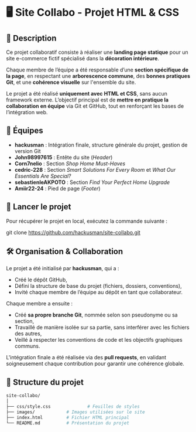 # 🖥️ Site Collabo - Projet HTML & CSS

## 📝 Description

Ce projet collaboratif consiste à réaliser une **landing page statique** pour un site e-commerce fictif spécialisé dans la **décoration intérieure**.

Chaque membre de l’équipe a été responsable d’une **section spécifique de la page**, en respectant une **arborescence commune**, des **bonnes pratiques Git**, et une **cohérence visuelle** sur l'ensemble du site.

Le projet a été réalisé **uniquement avec HTML et CSS**, sans aucun framework externe. L’objectif principal est de **mettre en pratique la collaboration en équipe** via Git et GitHub, tout en renforçant les bases de l’intégration web.


## 👥 Équipes

* **hackusman** : Intégration finale, structure générale du projet, gestion de version Git
* **John98997615** : Entête du site (*Header*)
* **Corn7nelio** : Section *Shop Home Must-Haves*
* **cedric-228** : Section *Smart Solutions For Every Room* et *What Our Essentials Are Special?*
* **sebastienleAKPOTO** : Section *Find Your Perfect Home Upgrade*
* **Amiir22-24** : Pied de page (*Footer*)


## 🚀 Lancer le projet

Pour récupérer le projet en local, exécutez la commande suivante :


git clone https://github.com/hackusman/site-collabo.git



## 🛠️ Organisation & Collaboration

Le projet a été initialisé par **hackusman**, qui a :

* Créé le dépôt GitHub,
* Défini la structure de base du projet (fichiers, dossiers, conventions),
* Invité chaque membre de l’équipe au dépôt en tant que collaborateur.

Chaque membre a ensuite :

* Créé **sa propre branche Git**, nommée selon son pseudonyme ou sa section,
* Travaillé de manière isolée sur sa partie, sans interférer avec les fichiers des autres,
* Veillé à respecter les conventions de code et les objectifs graphiques communs.

L'intégration finale a été réalisée via des **pull requests**, en validant soigneusement chaque contribution pour garantir une cohérence globale.


## 📁 Structure du projet

```bash
site-collabo/
│
├── css/style.css              # Feuilles de styles
├── images/            # Images utilisées sur le site
├── index.html         # Fichier HTML principal
└── README.md          # Présentation du projet
```
